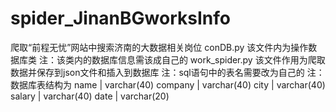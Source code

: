 # spider_JinanBGworksInfo
爬取“前程无忧”网站中搜索济南的大数据相关岗位
conDB.py        该文件内为操作数据库类  注：该类内的数据库信息需该成自己的
work_spider.py  该文件作用为爬取数据并保存到json文件和插入到数据库  注：sql语句中的表名需要改为自己的
注：数据库表结构为
name    | varchar(40)
company | varchar(40)
city    | varchar(40) 
salary  | varchar(40)
date    | varchar(20) 
